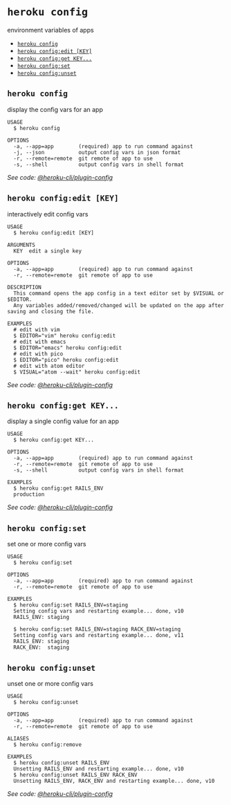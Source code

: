 `heroku config`
===============

environment variables of apps

* [`heroku config`](#heroku-config)
* [`heroku config:edit [KEY]`](#heroku-configedit-key)
* [`heroku config:get KEY...`](#heroku-configget-key)
* [`heroku config:set`](#heroku-configset)
* [`heroku config:unset`](#heroku-configunset)

## `heroku config`

display the config vars for an app

```
USAGE
  $ heroku config

OPTIONS
  -a, --app=app        (required) app to run command against
  -j, --json           output config vars in json format
  -r, --remote=remote  git remote of app to use
  -s, --shell          output config vars in shell format
```

_See code: [@heroku-cli/plugin-config](https://github.com/heroku/cli/blob/v7.18.6/packages/config/src/commands/config/index.ts)_

## `heroku config:edit [KEY]`

interactively edit config vars

```
USAGE
  $ heroku config:edit [KEY]

ARGUMENTS
  KEY  edit a single key

OPTIONS
  -a, --app=app        (required) app to run command against
  -r, --remote=remote  git remote of app to use

DESCRIPTION
  This command opens the app config in a text editor set by $VISUAL or $EDITOR.
  Any variables added/removed/changed will be updated on the app after saving and closing the file.

EXAMPLES
  # edit with vim
  $ EDITOR="vim" heroku config:edit
  # edit with emacs
  $ EDITOR="emacs" heroku config:edit
  # edit with pico
  $ EDITOR="pico" heroku config:edit
  # edit with atom editor
  $ VISUAL="atom --wait" heroku config:edit
```

_See code: [@heroku-cli/plugin-config](https://github.com/heroku/cli/blob/v7.18.6/packages/config/src/commands/config/edit.ts)_

## `heroku config:get KEY...`

display a single config value for an app

```
USAGE
  $ heroku config:get KEY...

OPTIONS
  -a, --app=app        (required) app to run command against
  -r, --remote=remote  git remote of app to use
  -s, --shell          output config vars in shell format

EXAMPLES
  $ heroku config:get RAILS_ENV
  production
```

_See code: [@heroku-cli/plugin-config](https://github.com/heroku/cli/blob/v7.18.6/packages/config/src/commands/config/get.ts)_

## `heroku config:set`

set one or more config vars

```
USAGE
  $ heroku config:set

OPTIONS
  -a, --app=app        (required) app to run command against
  -r, --remote=remote  git remote of app to use

EXAMPLES
  $ heroku config:set RAILS_ENV=staging
  Setting config vars and restarting example... done, v10
  RAILS_ENV: staging

  $ heroku config:set RAILS_ENV=staging RACK_ENV=staging
  Setting config vars and restarting example... done, v11
  RAILS_ENV: staging
  RACK_ENV:  staging
```

## `heroku config:unset`

unset one or more config vars

```
USAGE
  $ heroku config:unset

OPTIONS
  -a, --app=app        (required) app to run command against
  -r, --remote=remote  git remote of app to use

ALIASES
  $ heroku config:remove

EXAMPLES
  $ heroku config:unset RAILS_ENV
  Unsetting RAILS_ENV and restarting example... done, v10
  $ heroku config:unset RAILS_ENV RACK_ENV
  Unsetting RAILS_ENV, RACK_ENV and restarting example... done, v10
```

_See code: [@heroku-cli/plugin-config](https://github.com/heroku/cli/blob/v7.18.6/packages/config/src/commands/config/unset.ts)_
